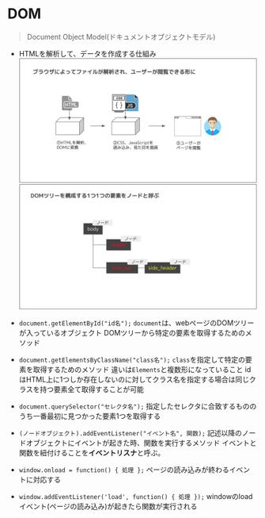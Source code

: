 # DOM
  > Document Object Model(ドキュメントオブジェクトモデル)
  - HTMLを解析して、データを作成する仕組み
![DOM](../img/DOM.png)
![node](../img/node.png)

- `document.getElementById("id名");`
  `document`は、webページのDOMツリーが入っているオブジェクト
  DOMツリーから特定の要素を取得するためのメソッド

- `document.getElementsByClassName("class名");`
  `class`を指定して特定の要素を取得するためのメソッド
  違いは`Elements`と複数形になっていること
  idはHTML上に1つしか存在しないのに対してクラス名を指定する場合は同じクラスを持つ要素全て取得することが可能

- `document.querySelector("セレクタ名");`
  指定したセレクタに合致するもののうち一番最初に見つかった要素1つを取得する

- `(ノードオブジェクト).addEventListener("イベント名", 関数);`
  記述以降のノードオブジェクトにイベントが起きた時、関数を実行するメソッド
  イベントと関数を紐付けることを**イベントリスナ**と呼ぶ。

- `window.onload = function() { 処理 };`
  ページの読み込みが終わるイベントに対応する

- `window.addEventListener('load', function() { 処理 });`
  windowのloadイベント(ページの読み込み)が起きたら関数が実行される
